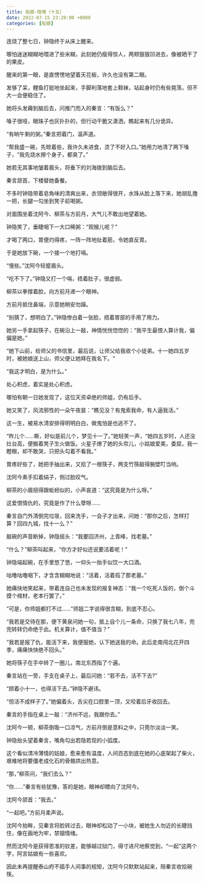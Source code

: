 ```yaml
---
title: 船娘-隐情（十五）
date: 2022-07-15 23:28:00 +0800
categories: [船娘]
---
```


连烧了整七日，钟隐终于从床上醒来。

哪怕迷迷糊糊地喂进了些米糊，此刻她仍瘦得惊人，两颊狠狠凹进去，像被晒干了的果皮。

醒来的第一眼，是直愣愣地望着天花板，许久也没有第二眼。

发够了呆，鲤鱼打挺地坐起来，手脚利落地套上鞋袜，站起身时仍有些晃荡，但不大一会便稳住了。

她将头发薅到脑后去，问推门而入的秦言：“有饭么？”

嗓子很哑，眼珠子也灰扑扑的，但行动干脆又潇洒，瞧起来有几分诡异。

“有晌午剩的粥。”秦言把着门，温声道。

“帮我盛一碗，先晾着些，我许久未进食，烫了不好入口。”她用力地清了两下嗓子，“我先烧水擦个身子，都臭了。”

她若无其事地皱着眉头，将垂下的刘海拨到脑后去。

秦言颔首，下楼替她备餐。

不多时钟隐带着皂角味的清爽出来，衣领敞得很开，水珠从脸上落下来，她胡乱撸一把，长腿一勾坐到凳子前喝粥。

对面围坐着沈阿今、柳茶与方前月，大气儿不敢出地望着她。

钟隐笑了，垂睫咽下一大口稀粥：“观猴儿呢？”

才喝了两口，胃便灼得疼，一阵一阵地扯着筋，令她直反胃。

于是她放下碗，一个接一个地打嗝。

“慢些。”沈阿今轻蹙眉头。

“吃不下了。”钟隐又打一个嗝，捂着肚子，很虚弱。

柳茶以拳撑着脸，向方前月递一个眼神。

方前月抵住鼻端，示意她稍安勿躁。

“别猜了，想明白了。”钟隐惨白着一张脸，捂着胃部的手用了用力。

她另一手拿起筷子，在碗沿上一敲，神情恍恍惚惚的：“我平生最恨人算计我，偏偏是她。”

“她下山前，给师父的书信里，最后说，让师父给我收个小徒弟。十一她四五岁时，被她娘送上山，师父便让她拜在我名下。“

“我这才明白，是为什么。”

处心积虑，着实是处心积虑。

哪怕有朝一日她发现了，这位天资卓绝的师姐，仍有后手。

她又笑了，风流邪性的一朵午夜昙：“瞧见没？有鬼索我命，有人逼我活。”

这一生，被易水清安排得明明白白，做鬼怕是也逃不了。

“昨儿个……嘶，好似是前儿个，梦见十一了。”她轻笑一声，“她四五岁时，人还没灶台高，便搬着凳子生火做饭。火星子燎了她的头帘儿，小姑娘爱美，委屈，我一瞪眼，却不敢哭，只把头勾着不看我。”

胃疼好些了，她把手抽出来，又拾了一根筷子，两支竹筷敲得腕壁叮当响。

沈阿今素手扣着绢子，侧过脸叹气。

柳茶的小眉扭得跟蚯蚓似的，小声哀道：“这究竟是为什么呀。”

这爱恨情仇的，究竟是作了什么孽呀……

秦言自门外清倒完垃圾，回来洗手，一会子才出来，问她：“那你之后，怎样打算？回四九城，找十一么？”

敲碗的声音断掉，钟隐摇头：“我要回济州，上青峰，找老墓。”

“什么？”柳茶叫起来，“你方才好似还说要活着呢！”

钟隐端起碗，在手里悠了悠，一仰头一抬手似饮一大口酒。

咕噜咕噜咽下，才含含糊糊地说：“活着，活着捣了那老墓。”

她痛快地笑起来，带着连自己也未发现的报复神态：“我一个吃死人饭的，倒个斗摸个棺材，老本行罢了。”

“可是，你师姐都打不过……”师姐二字说得很含糊，到底不忍心。

“我若是交待在那，便下黄泉问她一句，抵上自个儿一条命，只换了我七八年，兜兜转转仍命绝于此。机关算计，值不值当？”

“我若是报了仇，能活下来，我便服她，认下她送我的命。此后走南闯北花开四季，痛痛快快绝不回头。”

她将筷子在手中转了一圈儿，南北东西指了个遍。

秦言站在一旁，手支在桌子上，最后问她：“若不去，活不下去?”

“顾着小十一，也得活下去。”钟隐不避讳。

“但活不成样子了。”她偏着头，舌尖在口腔里一顶，又咬着后牙收回去。

秦言的手指在桌上一敲：“济州不远，我跟你去。”

沈阿今一顿，柳茶倒吸一口凉气，方前月倒是意料之中，只莞尔淡淡一笑。

钟隐抬头望着秦言，嘴角勾出若隐若现的小弧度。

这个看似清冷薄情的姑娘，愈来愈有温度，人间百态到底在她的心底架起了柴火，艰难地将要僵老成化石的骨骼烘出热意。

“那，”柳茶问，“我们去么？”

“你……”秦言有些犹豫，答的是她，眼神却瞟向了沈阿今。

沈阿今颔首：“我去。”

“一起吧。”方前月柔声说。

沈阿今抬眸，见秦言将脸转过去，眼神却松动了一小块，被她生人勿近的长睫挡住，像在画地为牢，禁锢情绪。

然而沈阿今是获得恩准的钦差，能够越过狱门，得寸进尺地察觉到，“一起”这两个字，阿言姑娘有一些喜欢。

因此未再提醒泰山府不插手人间事的规矩，沈阿今只默默站起来，陪秦言收拾碗筷。

